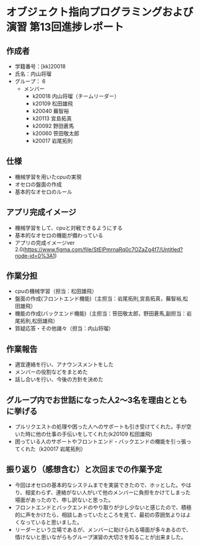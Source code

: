 # オブジェクト指向プログラミングおよび演習 第13回進捗レポート

## 作成者
- 学籍番号：[kk]20018
- 氏名：内山将瑠
- グループ： 6
    - メンバー
        - k20018 内山将瑠（チームリーダー）
        - k20109 松田雄飛
        - k20040 蕪智裕
        - k20113 宮島拓真
        - k20092 野田蒼馬
        - k20060 笹田敬太郎
        - k20017 岩尾拓則

## 仕様
- 機械学習を用いたcpuの実現
- オセロの盤面の作成
- 基本的なオセロのルール

## アプリ完成イメージ
- 機械学習をして、cpuと対戦できるようにする
- 基本的なオセロの機能が備わっている
- アプリの完成イメージver 2.0(https://www.figma.com/file/StEIPmrnaRq0c7OZaZg4f7/Untitled?node-id=0%3A1)

## 作業分担
- cpuの機械学習（担当：松田雄飛）
- 盤面の作成(フロントエンド機能)（主担当：岩尾拓則,宮島拓真，蕪智裕,松田雄飛）
- 機能の作成(バックエンド機能)（主担当：笹田敬太郎，野田蒼馬,副担当：岩尾拓則,松田雄飛）
- 質疑応答・その他諸々（担当：内山将瑠）

## 作業報告
- 適宜連絡を行い、アナウンスメントをした
- メンバーの役割などをまとめた
- 話し合いを行い、今後の方針を決めた

## グループ内でお世話になった人2〜3名を理由とともに挙げる
- プルリクエストの処理や困った人へのサポートも引き受けてくれた。手が空いた時に他の仕事の手伝いをしてくれた(k20109 松田雄飛)
- 困っている人のサポートやフロントエンド・バックエンドの機能を引っ張ってくれた（k20017 岩尾拓則）

## 振り返り（感想含む）と次回までの作業予定
- 今回はオセロの基本的なシステムまでを実装できたので、ホッとした。やはり、相変わらず、連絡がない人がいて他のメンバーに負担をかけてしまった場面があったので、申し訳ないと思った。
- フロントエンドとバックエンドのやり取りが少し少ないと感じたので、積極的に声をかけたら、相談しあっていたところを見て、最初の雰囲気よりはよくなっていると思いました。
- リーダーという立場であるが、メンバーに助けられる場面が多々あるので、情けないと思いながらもグループ演習の大切さを知ることが出来ました。
